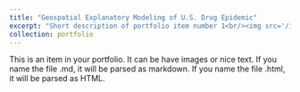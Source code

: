 ```yaml
---
title: "Geospatial Explanatory Modeling of U.S. Drug Epidemic"
excerpt: "Short description of portfolio item number 1<br/><img src='/images/overdose_cover.png'>"
collection: portfolio
---
```


This is an item in your portfolio. It can be have images or nice text. If you name the file .md, it will be parsed as markdown. If you name the file .html, it will be parsed as HTML. 
